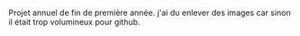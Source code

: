 Projet annuel de fin de première année. 
j'ai du enlever des images car sinon il était trop volumineux pour github. 
